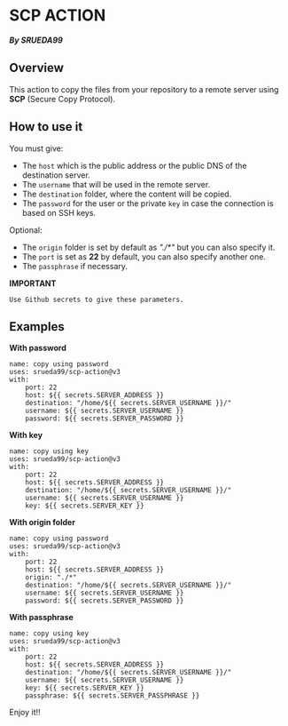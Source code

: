 # SCP ACTION
***By SRUEDA99***

## Overview
This action to copy the files from your repository to a remote server using **SCP** (Secure Copy Protocol).

## How to use it
You must give:
- The `host` which is the public address or the public DNS of the destination server.
- The `username` that will be used in the remote server.
- The `destination` folder, where the content will be copied.
- The `password` for the user or the private `key` in case the connection is based on SSH keys.

Optional:
- The `origin` folder is set by default as _"./*"_ but you can also specify it.
- The `port` is set as **22** by default, you can also specify another one.
- The `passphrase` if necessary.

**IMPORTANT**
```
Use Github secrets to give these parameters.
```

## Examples
**With password**
```
name: copy using password
uses: srueda99/scp-action@v3
with:
    port: 22
    host: ${{ secrets.SERVER_ADDRESS }}
    destination: "/home/${{ secrets.SERVER_USERNAME }}/"
    username: ${{ secrets.SERVER_USERNAME }}
    password: ${{ secrets.SERVER_PASSWORD }}
```

**With key**
```
name: copy using key
uses: srueda99/scp-action@v3
with:
    port: 22
    host: ${{ secrets.SERVER_ADDRESS }}
    destination: "/home/${{ secrets.SERVER_USERNAME }}/"
    username: ${{ secrets.SERVER_USERNAME }}
    key: ${{ secrets.SERVER_KEY }}
```

**With origin folder**
```
name: copy using password
uses: srueda99/scp-action@v3
with:
    port: 22
    host: ${{ secrets.SERVER_ADDRESS }}
    origin: "./*"
    destination: "/home/${{ secrets.SERVER_USERNAME }}/"
    username: ${{ secrets.SERVER_USERNAME }}
    password: ${{ secrets.SERVER_PASSWORD }}
```

**With passphrase**
```
name: copy using key
uses: srueda99/scp-action@v3
with:
    port: 22
    host: ${{ secrets.SERVER_ADDRESS }}
    destination: "/home/${{ secrets.SERVER_USERNAME }}/"
    username: ${{ secrets.SERVER_USERNAME }}
    key: ${{ secrets.SERVER_KEY }}
    passphrase: ${{ secrets.SERVER_PASSPHRASE }}
```

Enjoy it!!